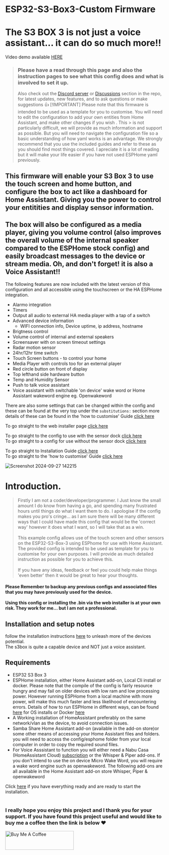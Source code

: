 # ESP32-S3-Box3-Custom Firmware
# The S3 BOX 3  is not just a voice assistant... it can do so much more!! 
Video demo available [HERE](<https://youtu.be/5W52TOQU_oM>)
> ### Please have a read through this page and also the instruction pages to see what this config does and what is involved to set it up.
> Also check out the [Discord server](<https://discord.gg/U3SRYCG6Kp>) or [Discussions](<https://github.com/BigBobbas/ESP32-S3-Box3-Custom-ESPHome/discussions>) section in the repo, for latest updates, new features, and to ask questions or make suggestions 👍
> [!IMPORTANT]
> Please note that this firmware is intended to be used as a template for you to customise. You will need to edit the configuration to add your own entities from Home Assistant, and make other changes if you wish . This > is not particularly difficult, we will provide as much information and support as possible. But you will need to navigate the configuration file so a basic understanding of how yaml works is an advantage. We strongly recommend that you use the included guides and refer to these as you should find most things covered. I apreciate it is a lot of reading but it will make your life easier if you have not used ESPHome yaml previously.
 
## This firmware will enable your S3 Box 3 to use the touch screen and home button, and configure the box to act like a dashboard for Home Assistant. Giving you the power to control your entitities and display sensor information. 
## The box will also be configured as a media player, giving you volume control (also improves the overall volume of the internal speaker compared to the ESPHome stock config) and easily broadcast messages to the device or stream media. Oh, and don't forget! it is also a Voice Assistant!!
The following features are now included with the latest version of this configuration and all accessible using the touchscreen or the HA ESPHome integration.
- Alarmo integration
- Timers
- Output all audio to external HA media player with a tap of a switch
- Advanced device information
  - WIFI connection info, Device uptime, ip address, hostname
- Brigtness control
- Volume control of internal and external speakers
- Screensaver with on screen timeout settings
- Radar motion sensor
- 24hr/12hr time switch
- Touch Screen buttons - to control your home
- Media Player with controls too for an external player
- Red circle button on front of display
- Top lefthand side hardware button
- Temp and Humidity Sensor
- Push to talk voice assistant
- Voice assistant with switchable 'on device' wake word or Home Assistant wakeword engine eg. Openwakeword

There are also some settings that can be changed within the config and these can be found at the very top under the `substitutions:` section more details of these can be found in the 'how to customise' Guide [click here](<https://github.com/BigBobbas/ESP32-S3-Box3-Custom-ESPHome/blob/main/instructions/make%20it%20your%20own.md>)<BR>


To go straight to the web installer page [click here](<https://support.bbdl.co.uk>)<br>
 
To go straight to the config to use with the sensor dock [click here](<https://github.com/BigBobbas/ESP32-S3-Box3-Custom-ESPHome/blob/main/s3b.yaml>)<br>
To go straight to a config for use without the sensor dock [click here](<https://github.com/BigBobbas/ESP32-S3-Box3-Custom-ESPHome/blob/main/s3b_no_sensors.yaml>)<br>
 
To go straight to Installation Guide [click here](<https://github.com/BigBobbas/ESP32-S3-Box3-Custom-ESPHome/blob/main/instructions/installation%20guide.md>)<br>
To go straight to the 'how to customise' Guide [click here](<https://github.com/BigBobbas/ESP32-S3-Box3-Custom-ESPHome/blob/main/instructions/make%20it%20your%20own.md>)<BR>

 ![Screenshot 2024-09-27 142215](https://github.com/user-attachments/assets/b7c9f130-e6f8-4faa-a255-f2e366e93231)

 # Introduction.<br>
 >Firstly I am not a coder/developer/programmer. I Just know the small amount I do know from having a go, and spending many frustrated hours until things do what I want them to do. I apologise if the config makes you pro's cringe... as I am sure there will be many different ways that I could have made this config that would be the 'correct way' however it does what I want, so I will take that as a win.<br><br> 
This example config allows use of the touch screen and other sensors on the ESP32-S3-Box-3 using ESPhome for use with Home Assistant. The provided config is intended to be used as template for you to customise for your own purposes. I will provide as much detailed instruction as possible for you to achieve this.<br><br>
If you have any ideas, feedback or feel you could help make things 'even better' then it would be great to hear your thoughts.
#### Please Remember to backup any previous configs and associated files that you may have previously used for the device. <br><br>Using this config or installing the .bin via the web installer is at your own risk. They work for me... but I am not a professional.
 
## Installation and setup notes
follow the installation instructions [here](<https://github.com/BigBobbas/ESP32-S3-Box3-Custom-ESPHome/blob/main/instructions/installation%20guide.md>) 
to unleash more of the devices potential.<br>
The s3box is quite a capable device and NOT just a voice assistant.

 ## Requirements
 * ESP32 S3 Box 3
 * ESPHome installation, either Home Assistant add-on, Local Cli install or docker.
   Please note that the compile of the config is fairly resource hungry and may fail on older devices with low ram and low processing power. However running ESPHome from a local machine with more power, will make this much faster and less likelihood of encountering errors.
   Details of how to run ESPHome in different ways, can be found [here](<https://esphome.io/guides/installing_esphome.html>) for OS installs or Docker [here](<https://esphome.io/guides/getting_started_command_line.html>) 
 * A Working installation of HomeAssistant preferably on the same network/vlan as the device, to avoid connection issues.
 * Samba Share Home Assistant add-on (available in the add-on store)or some other means of accessing your Home Assistant files and folders. you will need to access the config/esphome folder from your local computer in order to copy the required sound files. 
 * For Voice Asssistant to function you will either need a Nabu Casa (HomeAssistant Cloud) [subscription](<https://www.nabucasa.com/>) or the Whisper & Piper add-ons. If you don't intend to use the on device Micro Wake Word, you will require a wake word engine such as openwakeword. The following add-ons are all available in the Home Assistant add-on store Whisper, Piper & openwakeword

Click [here](<https://github.com/BigBobbas/ESP32-S3-Box3-Custom-ESPHome/blob/main/instructions/installation%20guide.md>) if you have everything ready and are ready to start the installation.<br><br>

### I really hope you enjoy this project and I thank you for your support. If you have found this project useful and would like to buy me a coffee then the link is below ❤️<br>
<a href="https://www.buymeacoffee.com/BigBobba" target="_blank"><img src="https://cdn.buymeacoffee.com/buttons/v2/default-yellow.png" alt="Buy Me A Coffee" style="height: 60px !important;width: 217px !important;" ></a>
